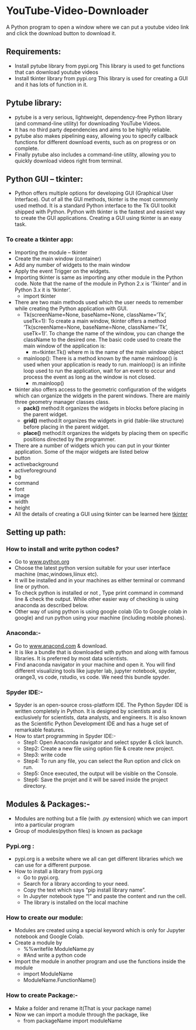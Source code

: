 # YouTube-Video-Downloader
A Python program to open a window where we can put a youtube video link and click the download button to download it.

## Requirements:
- Install pytube library from pypi.org This library is used to get functions that can download youtube videos
- Install tkinter library from pypi.org This library is used for creating a GUI and it has lots of function in it.

## Pytube library:
- pytube is a very serious, lightweight, dependency-free Python library (and command-line utility) for downloading YouTube Videos.
- It has no third party dependencies and aims to be highly reliable.
- pytube also makes pipelining easy, allowing you to specify callback functions for different download events, such as on progress or on complete.
- Finally pytube also includes a command-line utility, allowing you to quickly download videos right from terminal.

## Python GUI – tkinter:
- Python offers multiple options for developing GUI (Graphical User Interface). Out of all the GUI methods, tkinter is the most commonly used method. It is a standard Python interface to the Tk GUI toolkit shipped with Python. Python with tkinter is the fastest and easiest way to create the GUI applications. Creating a GUI using tkinter is an easy task.
### To create a tkinter app:
- Importing the module – tkinter
- Create the main window (container)
- Add any number of widgets to the main window
- Apply the event Trigger on the widgets.
- Importing tkinter is same as importing any other module in the Python code. Note that the name of the module in Python 2.x is ‘Tkinter’ and in Python 3.x it is ‘tkinter’.
  - import tkinter
- There are two main methods used which the user needs to remember while creating the Python application with GUI.
   - Tk(screenName=None,  baseName=None,  className=’Tk’,  useTk=1): To create a main window, tkinter offers a method ‘Tk(screenName=None,  baseName=None,  className=’Tk’,     useTk=1)’. To change the name of the window, you can change the className to the desired one. The basic code used to create the main window of the application is:
       - m=tkinter.Tk() where m is the name of the main window object
   - mainloop(): There is a method known by the name mainloop() is used when your application is ready to run. mainloop() is an infinite loop used to run the application, wait for an event to occur and process the event as long as the window is not closed.
       - m.mainloop()   
- tkinter also offers access to the geometric configuration of the widgets which can organize the widgets in the parent windows. There are mainly three geometry manager classes class.
   - **pack()** method:It organizes the widgets in blocks before placing in the parent widget.
   - **grid()** method:It organizes the widgets in grid (table-like structure) before placing in the parent widget.
   - **place()** method:It organizes the widgets by placing them on specific positions directed by the programmer.
 - There are a number of widgets which you can put in your tkinter application. Some of the major widgets are listed below
  - button
  - activebackground
  - activeforeground
  - bg
  - command
  - font
  - image
  - width
  - height 
- All the details of creating a GUI using tkinter can be learned here [tkinter](https://www.geeksforgeeks.org/python-gui-tkinter/)

## Setting up path:
### How to install and write python codes?
- Go to www.python.org
- Choose the latest python version suitable for your user interface  machine (mac,windows,liinux etc).
- It will be installed and in your machines as either terminal or command line or python.
- To check python is installed or not , Type print command in command line & check the output. While other easier way of checking is using anaconda as described below.
- Other way of using python is using google colab (Go to Google colab in google) and run python using your machine (including mobile phones).

### Anaconda:-  
- Go to  www.anacond.com  & download.
- It is like a  bundle that is downloaded with python and along with famous libraries. It is preferred by most data scientists.
- Find anaconda navigator in your machine and open it. You will find different visualizing tools like jupyter lab, jupyter notebook, spyder, orange3, vs code, rstudio, vs code. We need this bundle spyder.

### Spyder IDE:- 
- Spyder is an open-source cross-platform IDE. The Python Spyder IDE is written completely in Python. It is designed by scientists and is exclusively for scientists, data analysts, and engineers. It is also known as the Scientific Python Development IDE and has a huge set of remarkable features.
- How to start programming in Spyder IDE:-
   - Step1: Open Anaconda navigator and select spyder & click launch.
   - Step2: Create a new file using option file & create new project.
   - Step3: write code 
   - Step4: To run any file, you can select the Run option and click on run.
   - Step5: Once executed, the output will be visible on the Console.
   - Step6: Save the projet and it will be saved inside the project directory.
   
 ## Modules & Packages:- 
- Modules are nothing but a file (with .py extension) which we can import into a particular program
- Group of modules(python files) is known as package 
### Pypi.org :
- pypi.org is a website where we all can get different libraries which we can use for a different purpose.
- How to install a library from pypi.org
   - Go to pypi.org.
   - Search for a library according to your need.
   - Copy the text which says “pip install library name”.
   - In Jupyter notebook type “!” and paste the content and run the cell.
   - The library is installed on the local machine
### How to create our module:
   - Modules are created using a special keyword which is only for Jupyter notebook and Google Colab.
   - Create a module by
       - %%writefile ModuleName.py
       - #And write a python code
   - Import the module in another program and use the functions inside the module
      - import ModuleName
      - ModuleName.FunctionName()
### How to create Package:-
- Make a folder and rename it(That is your package name)
- Now we can import a module through the package, like
   - from packageName import moduleName
